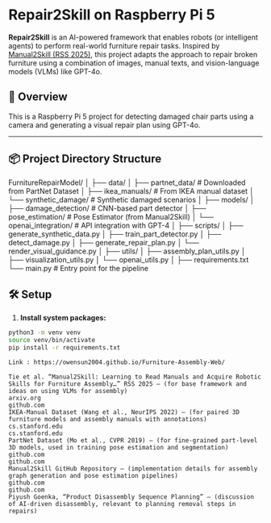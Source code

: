 # Repair2Skill on Raspberry Pi 5

**Repair2Skill** is an AI-powered framework that enables robots (or intelligent agents) to perform real-world furniture repair tasks. Inspired by [Manual2Skill (RSS 2025)](https://github.com/owensun2004/Manual2Skill), this project adapts the approach to repair broken furniture using a combination of images, manual texts, and vision-language models (VLMs) like GPT-4o.


## 🧠 Overview
This is a Raspberry Pi 5 project for detecting damaged chair parts using a camera and generating a visual repair plan using GPT-4o.


---
## 📦 Project Directory Structure

FurnitureRepairModel/
│
├── data/
│   ├── partnet_data/           # Downloaded from PartNet Dataset
│   ├── ikea_manuals/           # From IKEA manual dataset
│   └── synthetic_damage/       # Synthetic damaged scenarios
│
├── models/
│   ├── damage_detection/       # CNN-based part detector
│   ├── pose_estimation/        # Pose Estimator (from Manual2Skill)
│   └── openai_integration/     # API integration with GPT-4
│
├── scripts/
│   ├── generate_synthetic_data.py
│   ├── train_part_detector.py
│   ├── detect_damage.py
│   ├── generate_repair_plan.py
│   └── render_visual_guidance.py
│
├── utils/
│   ├── assembly_plan_utils.py
│   ├── visualization_utils.py
│   └── openai_utils.py
│
├── requirements.txt
└── main.py                      # Entry point for the pipeline





## 🛠️ Setup
1. **Install system packages:**
```bash
python3 -m venv venv
source venv/bin/activate
pip install -r requirements.txt

Link : https://owensun2004.github.io/Furniture-Assembly-Web/

```


``` Sources:
Tie et al. “Manual2Skill: Learning to Read Manuals and Acquire Robotic Skills for Furniture Assembly…” RSS 2025 – (for base framework and ideas on using VLMs for assembly)
arxiv.org
github.com
IKEA-Manual Dataset (Wang et al., NeurIPS 2022) – (for paired 3D furniture models and assembly manuals with annotations)
cs.stanford.edu
cs.stanford.edu
PartNet Dataset (Mo et al., CVPR 2019) – (for fine-grained part-level 3D models, used in training pose estimation and segmentation)
github.com
github.com
Manual2Skill GitHub Repository – (implementation details for assembly graph generation and pose estimation pipelines)
github.com
github.com
Piyush Goenka, “Product Disassembly Sequence Planning” – (discussion of AI-driven disassembly, relevant to planning removal steps in repairs) 